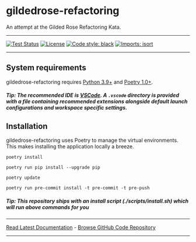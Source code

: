 # gildedrose-refactoring
An attempt at the Gilded Rose Refactoring Kata.

---

[![Test Status](https://github.com/shifqu/gildedrose-refactoring/workflows/Test/badge.svg?branch=develop)](https://github.com/shifqu/gildedrose-refactoring/actions?query=workflow%3ATest)
[![License](https://img.shields.io/github/license/mashape/apistatus.svg)](https://pypi.python.org/pypi/gildedrose-refactoring/)
[![Code style: black](https://img.shields.io/badge/code%20style-black-000000.svg)](https://github.com/psf/black)
[![Imports: isort](https://img.shields.io/badge/%20imports-isort-%231674b1?style=flat)](https://pycqa.github.io/isort/)

---
## System requirements
gildedrose-refactoring requires [Python 3.9+](https://www.python.org/downloads/) and [Poetry 1.0+](https://python-poetry.org/docs/).

##### Tip: The recommended IDE is [VSCode](https://code.visualstudio.com/). A `.vscode` directory is provided with a file containing recommended extensions alongside default launch configurations and workspace specific settings.

## Installation
gildedrose-refactoring uses Poetry to manage the virtual environments. This makes installing the application locally a breeze.  

`poetry install`

`poetry run pip install --upgrade pip`

`poetry update`

`poetry run pre-commit install -t pre-commit -t pre-push`

##### Tip: This repository ships with an install script (./scripts/install.sh) which will run above commands for you

---
[Read Latest Documentation](https://shifqu.github.io/gildedrose-refactoring/) - [Browse GitHub Code Repository](https://github.com/shifqu/gildedrose-refactoring/)

---
